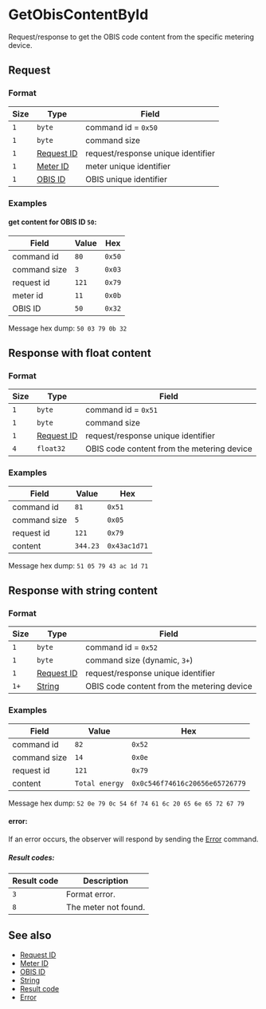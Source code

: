 # GetObisContentById

Request/response to get the OBIS code content from the specific metering device.


## Request

### Format

| Size | Type                                 | Field                              |
| ---- | ------------------------------------ | ---------------------------------- |
| `1`  | `byte`                               | command id = `0x50`                |
| `1`  | `byte`                               | command size                       |
| `1`  | [Request ID](../types.md#request-id) | request/response unique identifier |
| `1`  | [Meter ID](../types.md#meter-id)     | meter unique identifier            |
| `1`  | [OBIS ID](../types.md#obis-id)       | OBIS unique identifier             |

### Examples

#### get content for OBIS ID `50`:

| Field        | Value | Hex    |
| ------------ | ----- | ------ |
| command id   | `80`  | `0x50` |
| command size | `3`   | `0x03` |
| request id   | `121` | `0x79` |
| meter id     | `11`  | `0x0b` |
| OBIS ID      | `50`  | `0x32` |

Message hex dump: `50 03 79 0b 32`


## Response with float content

### Format

| Size | Type                                 | Field                                      |
| ---- | ------------------------------------ | ------------------------------------------ |
| `1`  | `byte`                               | command id = `0x51`                        |
| `1`  | `byte`                               | command size                               |
| `1`  | [Request ID](../types.md#request-id) | request/response unique identifier         |
| `4`  | `float32`                            | OBIS code content from the metering device |

### Examples

| Field        | Value    | Hex          |
| ------------ | -------- | ------------ |
| command id   | `81`     | `0x51`       |
| command size | `5`      | `0x05`       |
| request id   | `121`    | `0x79`       |
| content      | `344.23` | `0x43ac1d71` |

Message hex dump: `51 05 79 43 ac 1d 71`


## Response with string content

### Format

| Size | Type                                 | Field                                      |
| ---- | ------------------------------------ | ------------------------------------------ |
| `1`  | `byte`                               | command id = `0x52`                        |
| `1`  | `byte`                               | command size (dynamic, `3+`)               |
| `1`  | [Request ID](../types.md#request-id) | request/response unique identifier         |
| `1+` | [String](../types.md#string)         | OBIS code content from the metering device |

### Examples

| Field        | Value          | Hex                            |
| ------------ | -------------- | ------------------------------ |
| command id   | `82`           | `0x52`                         |
| command size | `14`           | `0x0e`                         |
| request id   | `121`          | `0x79`                         |
| content      | `Total energy` | `0x0c546f74616c20656e65726779` |

Message hex dump: `52 0e 79 0c 54 6f 74 61 6c 20 65 6e 65 72 67 79`

#### error:

If an error occurs, the observer will respond by sending the [Error](./uplink/Error.md) command.

##### Result codes:

| Result code | Description          |
| ----------- | -------------------- |
| `3`         | Format error.        |
| `8`         | The meter not found. |


## See also

* [Request ID](../types.md#request-id)
* [Meter ID](../types.md#meter-id)
* [OBIS ID](../types.md#OBIS-id)
* [String](../types.md#string)
* [Result code](../types.md#result-code)
* [Error](./uplink/Error.md)

